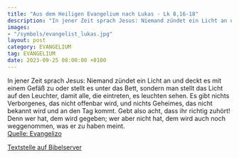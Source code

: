 ```yaml
---
title: "Aus dem Heiligen Evangelium nach Lukas - Lk 8,16-18"
description: "In jener Zeit sprach Jesus: Niemand zündet ein Licht an und deckt es mit einem Gefäß zu oder stellt es unter das Bett, sondern man stellt das Licht auf den Leuchter, damit alle, die eintreten, es leuchten sehen. Es gibt nichts Verborgenes, das nicht offenbar wird, und nichts Gehe...."
images:
- "/symbols/evangelist_lukas.jpg"
layout: post
category: EVANGELIUM
tag: EVANGELIUM
date: 2023-09-25 08:00:00 +0100
---
```

In jener Zeit sprach Jesus: Niemand zündet ein Licht an und deckt es mit einem Gefäß zu oder stellt es unter das Bett, sondern man stellt das Licht auf den Leuchter, damit alle, die eintreten, es leuchten sehen.
Es gibt nichts Verborgenes, das nicht offenbar wird, und nichts Geheimes, das nicht bekannt wird und an den Tag kommt.<!--more-->
Gebt also acht, dass ihr richtig zuhört! Denn wer hat, dem wird gegeben; wer aber nicht hat, dem wird auch noch weggenommen, was er zu haben meint.<br>
[Quelle: Evangelizo](https://evangeliumtagfuertag.org/DE/gospel)

[Textstelle auf Bibelserver](https://www.bibleserver.com/EU/Lukas8,16-18)

